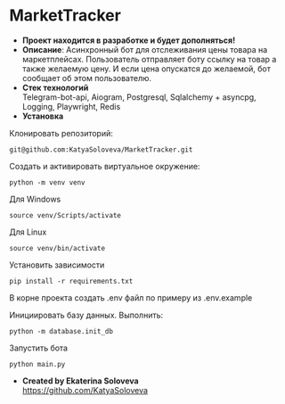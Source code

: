 # MarketTracker
* **Проект находится в разработке и будет дополняться!** 
* **Описание**: Асинхронный бот для отслеживания цены товара на маркетплейсах. Пользователь отправляет боту ссылку на товар а также желаемую цену. И если цена опускатся до желаемой, бот сообщает об этом пользователю.
* **Стек технологий**  
  Telegram-bot-api, Aiogram, Postgresql, Sqlalchemy + asyncpg, Logging, Playwright, Redis
* **Установка**  

Клонировать репозиторий:

```
git@github.com:KatyaSoloveva/MarketTracker.git
```  

Создать и активировать виртуальное окружение:
```
python -m venv venv
```

Для Windows
```
source venv/Scripts/activate
```

Для Linux
```
source venv/bin/activate
```

Установить зависимости
```
pip install -r requirements.txt
```
В корне проекта создать .env файл по примеру из .env.example

Инициировать базу данных. Выполнить:
```
python -m database.init_db 
```
Запустить бота
```
python main.py
```

* **Created by Ekaterina Soloveva**  
https://github.com/KatyaSoloveva